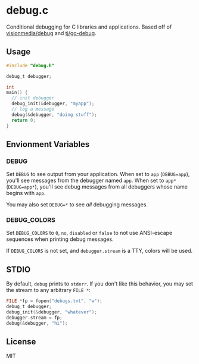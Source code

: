 
# debug.c

  Conditional debugging for C libraries and applications.  Based off of [visionmedia/debug](https://github.com/visionmedia/debug) and [tj/go-debug](https://github.com/tj/go-debug).

## Usage

```c
#include "debug.h"

debug_t debugger;

int
main() {
  // init debugger
  debug_init(&debugger, "myapp");
  // log a message
  debug(&debugger, "doing stuff");
  return 0;
}
```

## Envionment Variables

### DEBUG

  Set `DEBUG` to see output from your application.  When set to `app` (`DEBUG=app`), you'll see messages from the debugger named `app`.  When set to `app*` (`DEBUG=app*`), you'll see debug messages from all debuggers whose name begins with `app`.

  You may also set `DEBUG=*` to see *all* debugging messages.

### DEBUG_COLORS

  Set `DEBUG_COLORS` to `0`, `no`, `disabled` or `false` to not use ANSI-escape sequences when printing debug messages.

  If `DEBUG_COLORS` is not set, and `debugger.stream` is a TTY, colors will be used.

## STDIO

  By default, `debug` prints to `stderr`.  If you don't like this behavior, you may set the stream to any arbitrary `FILE *`:

```c
FILE *fp = fopen("debugs.txt", "w");
debug_t debugger;
debug_init(&debugger, "whatever");
debugger.stream = fp;
debug(&debugger, "hi");
```

## License

  MIT